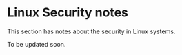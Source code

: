 # Linux Security notes

This section has notes about the security in Linux systems.

To be updated soon.

